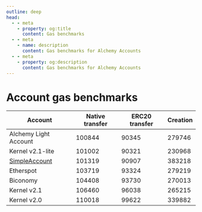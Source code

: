 ```yaml
---
outline: deep
head:
  - - meta
    - property: og:title
      content: Gas benchmarks
  - - meta
    - name: description
      content: Gas benchmarks for Alchemy Accounts
  - - meta
    - property: og:description
      content: Gas benchmarks for Alchemy Accounts
---
```


# Account gas benchmarks

| Account                                                                                                                 | Native transfer | ERC20 transfer | Creation |
| ----------------------------------------------------------------------------------------------------------------------- | --------------- | -------------- | -------- |
| Alchemy Light Account                                                                                                   | 100844          | 90345          | 279746   |
| Kernel v2.1-lite                                                                                                        | 101002          | 90321          | 230968   |
| [SimpleAccount](https://github.com/eth-infinitism/account-abstraction/blob/develop/contracts/samples/SimpleAccount.sol) | 101319          | 90907          | 383218   |
| Etherspot                                                                                                               | 103719          | 93324          | 279219   |
| Biconomy                                                                                                                | 104408          | 93730          | 270013   |
| Kernel v2.1                                                                                                             | 106460          | 96038          | 265215   |
| Kernel v2.0                                                                                                             | 110018          | 99622          | 339882   |
